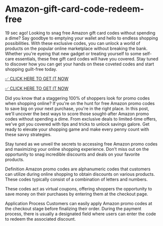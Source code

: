 # Amazon-gift-card-code-redeem-free

19 sec ago! Looking to snag free Amazon gift card codes without spending a dime? Say goodbye to emptying your wallet and hello to endless shopping possibilities. With these exclusive codes, you can unlock a world of products on the popular online marketplace without breaking the bank. Whether you're eyeing that new gadget or treating yourself to some self-care essentials, these free gift card codes will have you covered. Stay tuned to discover how you can get your hands on these coveted codes and start shopping guilt-free today.

[ ✅ CLICK HERE TO GET IT NOW](https://shorter.me/nVzTR)

[ ✅ CLICK HERE TO GET IT NOW](https://shorter.me/nVzTR)

Did you know that a staggering 100% of shoppers look for promo codes when shopping online? If you're on the hunt for free Amazon promo codes to save big on your next purchase, you're in the right place. In this post, we'll uncover the best ways to score those sought-after Amazon promo codes without spending a dime. From exclusive deals to limited-time offers, we've got you covered with tips and tricks to unlock savings galore. Get ready to elevate your shopping game and make every penny count with these savvy strategies.

Stay tuned as we unveil the secrets to accessing free Amazon promo codes and maximizing your online shopping experience. Don't miss out on the opportunity to snag incredible discounts and deals on your favorite products.

Definition
Amazon promo codes are alphanumeric codes that customers can utilize during online shopping to obtain discounts on various products. These codes typically consist of a combination of letters and numbers.

These codes act as virtual coupons, offering shoppers the opportunity to save money on their purchases by entering them at the checkout page.

Application Process
Customers can easily apply Amazon promo codes at the checkout stage before finalizing their order. During the payment process, there is usually a designated field where users can enter the code to redeem the associated discount.
